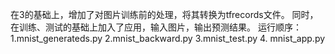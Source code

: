   在3的基础上，增加了对图片训练前的处理，将其转换为tfrecords文件。
  同时，在训练、测试的基础上加入了应用，输入图片，输出预测结果。
  运行顺序：1.mnist_generateds.py 2.mnist_backward.py 3.mnist_test.py 4. mnist_app.py